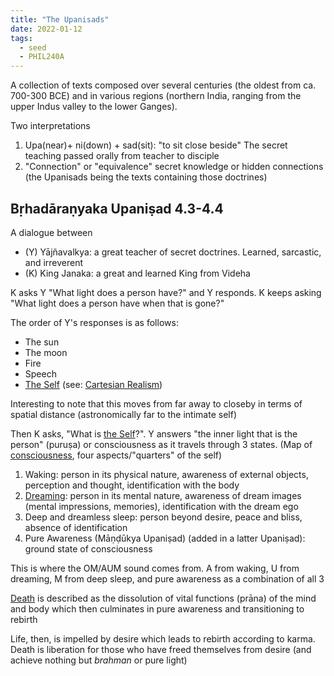 ```yaml
---
title: "The Upanisads"
date: 2022-01-12
tags:
  - seed
  - PHIL240A
---
```


A collection of texts composed over several centuries (the oldest from ca. 700-300 BCE) and in various regions (northern India, ranging from the upper Indus valley to the lower Ganges).

Two interpretations

1. Upa(near)+ ni(down) + sad(sit): "to sit close beside" The secret teaching passed orally from teacher to disciple
2. "Connection" or "equivalence" secret knowledge or hidden connections (the Upanisads being the texts containing those doctrines)

## Bṛhadāraṇyaka Upaniṣad 4.3-4.4

A dialogue between

- (Y) Yājñavalkya: a great teacher of secret doctrines. Learned, sarcastic, and irreverent
- (K) King Janaka: a great and learned King from Videha

K asks Y "What light does a person have?" and Y responds. K keeps asking "What light does a person have when that is gone?"

The order of Y's responses is as follows:

- The sun
- The moon
- Fire
- Speech
- [The Self](thoughts/the%20Self.md) (see: [Cartesian Realism](thoughts/Descartes'%20Meditations.md))

Interesting to note that this moves from far away to closeby in terms of spatial distance (astronomically far to the intimate self)

Then K asks, "What is [the Self](thoughts/the%20Self.md)?". Y answers "the inner light that is the person" (puruṣa) or consciousness as it travels through 3 states. (Map of [consciousness](thoughts/consciousness.md), four aspects/"quarters" of the self)

1. Waking: person in its physical nature, awareness of external objects, perception and thought, identification with the body
2. [Dreaming](thoughts/Dreams.md): person in its mental nature, awareness of dream images (mental impressions, memories), identification with the dream ego
3. Deep and dreamless sleep: person beyond desire, peace and bliss, absence of identification
4. Pure Awareness (Māṇḍūkya Upaniṣad) (added in a latter Upaniṣad): ground state of consciousness

This is where the OM/AUM sound comes from. A from waking, U from dreaming, M from deep sleep, and pure awareness as a combination of all 3

[Death](thoughts/death.md) is described as the dissolution of vital functions (prāna) of the mind and body which then culminates in pure awareness and transitioning to rebirth

Life, then, is impelled by desire which leads to rebirth according to karma. Death is liberation for those who have freed themselves from desire (and achieve nothing but _brahman_ or pure light)
